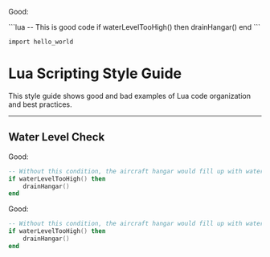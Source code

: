 <p class="style-good">Good:</p>
```lua
-- This is good code
if waterLevelTooHigh() then
    drainHangar()
end
```

```{ .python .style-good }
import hello_world
```

# Lua Scripting Style Guide

This style guide shows good and bad examples of Lua code organization and best practices.

---

## Water Level Check

<p class="style-good">
    
Good:

```lua
-- Without this condition, the aircraft hangar would fill up with water.
if waterLevelTooHigh() then
    drainHangar()
end
```
</p>


<p class="style-good">Good:</p>

```lua
-- Without this condition, the aircraft hangar would fill up with water.
if waterLevelTooHigh() then
    drainHangar()
end
```


